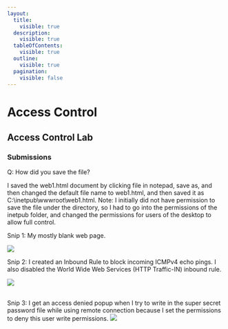 ```yaml
---
layout:
  title:
    visible: true
  description:
    visible: true
  tableOfContents:
    visible: true
  outline:
    visible: true
  pagination:
    visible: false
---
```


# Access Control

## Access Control Lab

### Submissions

Q: How did you save the file?

I saved the web1.html document by clicking file in notepad, save as, and then changed the default file name to web1.html, and then saved it as C:\inetpub\wwwroot\web1.html. Note: I initially did not have permission to save the file under the directory, so I had to go into the permissions of the inetpub folder, and changed the permissions for users of the desktop to allow full control.&#x20;



Snip 1: My mostly blank web page.

![](https://lh3.googleusercontent.com/6GQb6ttbtTZrLtK1R5Y5jMRkjdChckqnftjTOHdSiYkhnmCIfhlCvqxt15uIdG-Zz-FjvwHceKIwOMGne-IeK02ew0C44jFuCff8LcornH7T9zD-ZXtsjlFrMly0-mjwrTIz1JLPkf8JdpECOpoDfoE)



Snip 2: I created an Inbound Rule to block incoming ICMPv4 echo pings. I also disabled the World Wide Web Services (HTTP Traffic-IN) inbound rule.

![](https://lh5.googleusercontent.com/gPphH1dXiug21VxvoRMrj3WzKmt\_\_nm\_czo6r9\_RLW6DQX-v\_y6Ly2QNdcCn9IbMD5coQU0O68C\_oDTGbvwOk3MWDIh8C5PPVzxW7btb6Xyp2s69JsWi21iqSTpkbp5TaBjlKSjC4P-DKkKE5lBvh28)&#x20;

\
Snip 3: I get an access denied popup when I try to write in the super secret password file while using remote connection because I set the permissions to deny this user write permissions. ![](https://lh3.googleusercontent.com/PR18N5qu8v5D9dYxXFx2ATvyzGeziJeQ\_mMJgwD7rPWFPu0sEaOIudjqpFyFIBAX9p6SezVeR-uG6dDcGrX\_JqdNjh-0WxC0KulGQ1FvbXtFMir4xrobeLYPaAC1Qwoejb1LP2jTwlQ3USYixUhgVUM)
